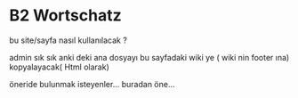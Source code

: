 # B2 Wortschatz

bu site/sayfa nasıl kullanılacak ? 

admin sık sık anki deki ana dosyayı bu sayfadaki wiki ye  ( wiki nin footer ına)  kopyalayacak( Html olarak)  

öneride bulunmak isteyenler...
buradan öne...

